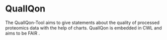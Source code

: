 # QualIQon
The QualIQon-Tool aims to give statements about the quality of processed proteomics data with the help of charts. QualIQon is embedded in CWL and aims to be FAIR .
